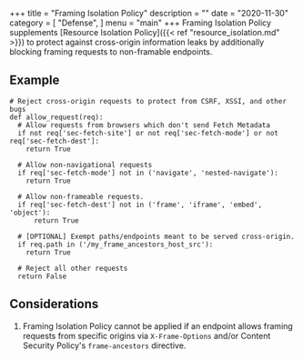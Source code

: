 +++
title = "Framing Isolation Policy"
description = ""
date = "2020-11-30"
category = [
    "Defense",
]
menu = "main"
+++
Framing Isolation Policy supplements [Resource Isolation Policy]({{< ref "resource_isolation.md" >}}) to protect against cross-origin information leaks by
additionally blocking framing requests to non-framable endpoints.

## Example
```
# Reject cross-origin requests to protect from CSRF, XSSI, and other bugs
def allow_request(req):
  # Allow requests from browsers which don't send Fetch Metadata
  if not req['sec-fetch-site'] or not req['sec-fetch-mode'] or not req['sec-fetch-dest']:
    return True

  # Allow non-navigational requests
  if req['sec-fetch-mode'] not in ('navigate', 'nested-navigate'):
    return True

  # Allow non-frameable requests.
  if req['sec-fetch-dest'] not in ('frame', 'iframe', 'embed', 'object'):
      return True

  # [OPTIONAL] Exempt paths/endpoints meant to be served cross-origin.
  if req.path in ('/my_frame_ancestors_host_src'):
    return True

  # Reject all other requests
  return False
```

## Considerations
1. Framing Isolation Policy cannot be applied if an endpoint allows framing requests from specific origins via  `X-Frame-Options` and/or Content Security Policy's
`frame-ancestors` directive.
